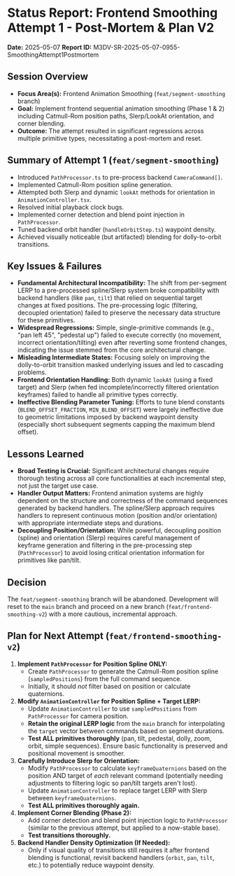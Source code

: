 # Status Report: Frontend Smoothing Attempt 1 - Post-Mortem & Plan V2

**Date:** 2025-05-07
**Report ID:** M3DV-SR-2025-05-07-0955-SmoothingAttempt1Postmortem

## Session Overview
- **Focus Area(s):** Frontend Animation Smoothing (`feat/segment-smoothing` branch)
- **Goal:** Implement frontend sequential animation smoothing (Phase 1 & 2) including Catmull-Rom position paths, Slerp/LookAt orientation, and corner blending.
- **Outcome:** The attempt resulted in significant regressions across multiple primitive types, necessitating a post-mortem and reset.

## Summary of Attempt 1 (`feat/segment-smoothing`)
- Introduced `PathProcessor.ts` to pre-process backend `CameraCommand[]`.
- Implemented Catmull-Rom position spline generation.
- Attempted both Slerp and dynamic `lookAt` methods for orientation in `AnimationController.tsx`.
- Resolved initial playback clock bugs.
- Implemented corner detection and blend point injection in `PathProcessor`.
- Tuned backend orbit handler (`handleOrbitStep.ts`) waypoint density.
- Achieved visually noticeable (but artifacted) blending for dolly-to-orbit transitions.

## Key Issues & Failures
- **Fundamental Architectural Incompatibility:** The shift from per-segment LERP to a pre-processed spline/Slerp system broke compatibility with backend handlers (like `pan`, `tilt`) that relied on sequential target changes at fixed positions. The pre-processing logic (filtering, decoupled orientation) failed to preserve the necessary data structure for these primitives.
- **Widespread Regressions:** Simple, single-primitive commands (e.g., "pan left 45", "pedestal up") failed to execute correctly (no movement, incorrect orientation/tilting) even after reverting some frontend changes, indicating the issue stemmed from the core architectural change.
- **Misleading Intermediate States:** Focusing solely on improving the dolly-to-orbit transition masked underlying issues and led to cascading problems.
- **Frontend Orientation Handling:** Both dynamic `lookAt` (using a fixed target) and Slerp (when fed incomplete/incorrectly filtered orientation keyframes) failed to handle all primitive types correctly.
- **Ineffective Blending Parameter Tuning:** Efforts to tune blend constants (`BLEND_OFFSET_FRACTION`, `MIN_BLEND_OFFSET`) were largely ineffective due to geometric limitations imposed by backend waypoint density (especially short subsequent segments capping the maximum blend offset).

## Lessons Learned
- **Broad Testing is Crucial:** Significant architectural changes require thorough testing across all core functionalities at each incremental step, not just the target use case.
- **Handler Output Matters:** Frontend animation systems are highly dependent on the structure and correctness of the command sequences generated by backend handlers. The spline/Slerp approach requires handlers to represent continuous motion (position and/or orientation) with appropriate intermediate steps and durations.
- **Decoupling Position/Orientation:** While powerful, decoupling position (spline) and orientation (Slerp) requires careful management of keyframe generation and filtering in the pre-processing step (`PathProcessor`) to avoid losing critical orientation information for primitives like pan/tilt.

## Decision
The `feat/segment-smoothing` branch will be abandoned. Development will reset to the `main` branch and proceed on a new branch (`feat/frontend-smoothing-v2`) with a more cautious, incremental approach.

## Plan for Next Attempt (`feat/frontend-smoothing-v2`)
1.  **Implement `PathProcessor` for Position Spline ONLY:**
    *   Create `PathProcessor` to generate the Catmull-Rom position spline (`sampledPositions`) from the full command sequence.
    *   Initially, it should *not* filter based on position or calculate quaternions.
2.  **Modify `AnimationController` for Position Spline + Target LERP:**
    *   Update `AnimationController` to use `sampledPositions` from `PathProcessor` for camera position.
    *   **Retain the original LERP logic** from the `main` branch for interpolating the `target` vector between commands based on segment durations.
    *   **Test ALL primitives thoroughly** (pan, tilt, pedestal, dolly, zoom, orbit, simple sequences). Ensure basic functionality is preserved and positional movement is smoother.
3.  **Carefully Introduce Slerp for Orientation:**
    *   Modify `PathProcessor` to calculate `keyframeQuaternions` based on the position AND target of *each* relevant command (potentially needing adjustments to filtering logic so pan/tilt targets aren't lost).
    *   Update `AnimationController` to replace target LERP with Slerp between `keyframeQuaternions`.
    *   **Test ALL primitives thoroughly again.**
4.  **Implement Corner Blending (Phase 2):**
    *   Add corner detection and blend point injection logic to `PathProcessor` (similar to the previous attempt, but applied to a now-stable base).
    *   **Test transitions thoroughly.**
5.  **Backend Handler Density Optimization (If Needed):**
    *   Only if visual quality of transitions still requires it after frontend blending is functional, revisit backend handlers (`orbit`, `pan`, `tilt`, etc.) to potentially reduce waypoint density. 